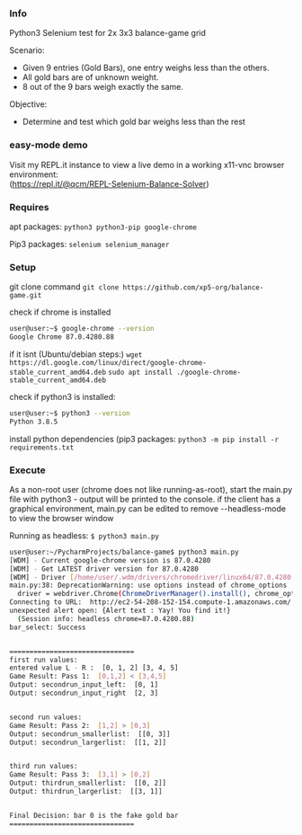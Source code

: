 ### Info
Python3 Selenium test for 2x 3x3 balance-game grid

Scenario: 
- Given 9 entries (Gold Bars), one entry weighs less than the others. 
- All gold bars are of unknown weight. 
- 8 out of the 9 bars weigh exactly the same. 


Objective: 
- Determine and test which gold bar weighs less than the rest

### easy-mode demo
Visit my REPL.it instance to view a live demo in a working x11-vnc browser environment:  
(https://repl.it/@qcm/REPL-Selenium-Balance-Solver)



### Requires

apt packages:
`python3
python3-pip
google-chrome`

Pip3 packages:
`selenium
selenium_manager`


### Setup

git clone command
`git clone https://github.com/xp5-org/balance-game.git`

check if chrome is installed
```bash
user@user:~$ google-chrome --version
Google Chrome 87.0.4280.88 
```

if it isnt  (Ubuntu/debian steps:)
`wget https://dl.google.com/linux/direct/google-chrome-stable_current_amd64.deb`
`sudo apt install ./google-chrome-stable_current_amd64.deb`

check if python3 is installed:
```bash
user@user:~$ python3 --version
Python 3.8.5
```

install python dependencies (pip3 packages:
`python3 -m pip install -r requirements.txt`


### Execute
As a non-root user (chrome does not like running-as-root), start the main.py file with python3 - output will be printed to the console.  if the client has a graphical environment, main.py can be edited to remove --headless-mode to view the browser window 

Running as headless: 
`$ python3 main.py`


```bash
user@user:~/PycharmProjects/balance-game$ python3 main.py
[WDM] - Current google-chrome version is 87.0.4280
[WDM] - Get LATEST driver version for 87.0.4280
[WDM] - Driver [/home/user/.wdm/drivers/chromedriver/linux64/87.0.4280.88/chromedriver] found in cache
main.py:38: DeprecationWarning: use options instead of chrome_options
  driver = webdriver.Chrome(ChromeDriverManager().install(), chrome_options=chrome_options)
Connecting to URL:  http://ec2-54-208-152-154.compute-1.amazonaws.com/
unexpected alert open: {Alert text : Yay! You find it!}
  (Session info: headless chrome=87.0.4280.88)
bar_select: Success


===============================
first run values:
entered value L - R :  [0, 1, 2] [3, 4, 5]
Game Result: Pass 1:  [0,1,2] < [3,4,5]
Output: secondrun_input_left:  [0, 1]
Output: secondrun_input_right  [2, 3]


second run values:
Game Result: Pass 2:  [1,2] > [0,3]
Output: secondrun_smallerlist:  [[0, 3]]
Output: secondrun_largerlist:  [[1, 2]]


third run values:
Game Result: Pass 3:  [3,1] > [0,2]
Output: thirdrun_smallerlist:  [[0, 2]]
Output: thirdrun_largerlist:  [[3, 1]]


Final Decision: bar 0 is the fake gold bar
===============================

```


